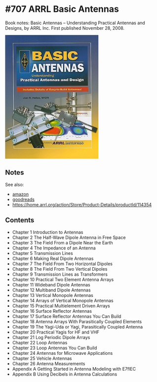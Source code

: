 # #707 ARRL Basic Antennas

Book notes: Basic Antennas – Understanding Practical Antennas and Designs, by ARRL Inc. First published November 28, 2008.

[![Build](./assets/arrl-basic-antennas_build.jpg?raw=true)](https://amzn.to/43Pm73G)

## Notes

See also:

* [amazon](https://amzn.to/43Pm73G)
* [goodreads](https://www.goodreads.com/book/show/6013697-basic-antennas-understanding-practical-antennas-and-designs)
* <https://home.arrl.org/action/Store/Product-Details/productId/114354>

## Contents

* Chapter 1 Introduction to Antennas
* Chapter 2 The Half-Wave Dipole Antenna in Free Space
* Chapter 3 The Field From a Dipole Near the Earth
* Chapter 4 The Impedance of an Antenna
* Chapter 5 Transmission Lines
* Chapter 6 Making Real Dipole Antennas
* Chapter 7 The Field From Two Horizontal Dipoles
* Chapter 8 The Field From Two Vertical Dipoles
* Chapter 9 Transmission Lines as Transformers
* Chapter 10 Practical Two Element Antenna Arrays
* Chapter 11 Wideband Dipole Antennas
* Chapter 12 Multiband Dipole Antennas
* Chapter 13 Vertical Monopole Antennas
* Chapter 14 Arrays of Vertical Monopole Antennas
* Chapter 15 Practical Multielement Driven Arrays
* Chapter 16 Surface Reflector Antennas
* Chapter 17 Surface Reflector Antennas You Can Build
* Chapter 18 Antenna Arrays With Parasitically Coupled Elements
* Chapter 19 The Yagi-Uda or Yagi, Parasitically Coupled Antenna
* Chapter 20 Practical Yagis for HF and VHF
* Chapter 21 Log Periodic Dipole Arrays
* Chapter 22 Loop Antennas
* Chapter 23 Loop Antennas You Can Build
* Chapter 24 Antennas for Microwave Applications
* Chapter 25 Vehicle Antennas
* Chapter 26 Antenna Measurements
* Appendix A Getting Started in Antenna Modeling with E7flEC
* Appendix B Using Decibels in Antenna Calculations

